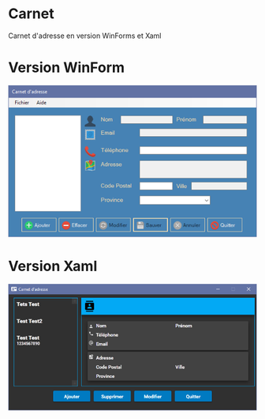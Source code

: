 # Carnet
Carnet d'adresse en version WinForms et Xaml

# Version WinForm
![Winform screenshot](https://raw.githubusercontent.com/benjaminnomine/Carnet/master/carnet%20winform.png)
# Version Xaml
![Xaml screenshot](https://raw.githubusercontent.com/benjaminnomine/Carnet/master/carnet%20xaml.png)
